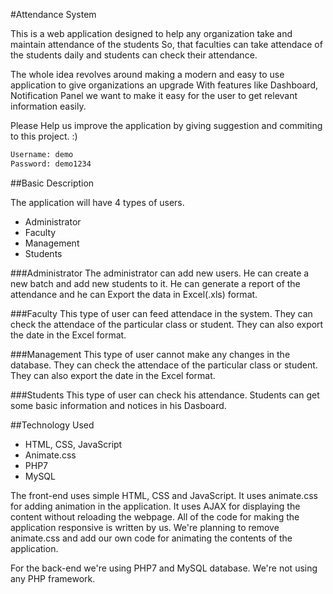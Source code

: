 #Attendance System

This is a web application designed to help any organization take and maintain attendance of the students
So, that faculties can take attendace of the students daily and students can check their attendance.

The whole idea revolves around making a modern and easy to use application to give organizations an upgrade
With features like Dashboard, Notification Panel we want to make it easy for the user to get relevant information easily.

Please Help us improve the application by giving suggestion and commiting to this project. :)

```sh
Username: demo
Password: demo1234
```

##Basic Description

The application will have 4 types of users.
- Administrator
- Faculty
- Management
- Students


###Administrator
The administrator can add new users. He can create a new batch and add new students to it. He can generate a report of the attendance and he can Export the data in Excel(.xls) format.

###Faculty
This type of user can feed attendace in the system. They can check the attendace of the particular class or student. They can also export the date in the Excel format.

###Management
This type of user cannot make any changes in the database. They can check the attendace of the particular class or student. They can also export the date in the Excel format.

###Students
This type of user can check his attendance. Students can get some basic information and notices in his Dasboard.

##Technology Used

- HTML, CSS, JavaScript
- Animate.css
- PHP7
- MySQL


The front-end uses simple HTML, CSS and JavaScript. It uses animate.css for adding animation in the application.
It uses AJAX for displaying the content without reloading the webpage.
All of the code for making the application responsive is written by us.
We're planning to remove animate.css and add our own code for animating the contents of the application.

For the back-end we're using PHP7 and MySQL database.
We're not using any PHP framework.
